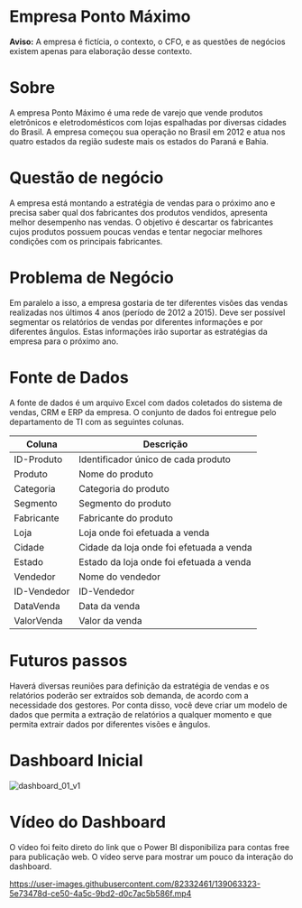 #  Empresa Ponto Máximo
 
 **Aviso:**  A empresa é fictícia, o contexto, o CFO, e as questões de negócios existem apenas para elaboração desse contexto.
 

# Sobre
 
A empresa Ponto Máximo é uma rede de varejo que vende produtos eletrônicos e eletrodomésticos com lojas espalhadas por diversas cidades do Brasil. A empresa começou sua operação no Brasil em 2012 e atua nos quatro estados da região sudeste mais os estados do Paraná e Bahia. 


# Questão de negócio

A empresa está montando a estratégia de vendas para o próximo ano e precisa saber qual dos fabricantes dos produtos vendidos, apresenta melhor desempenho nas vendas. O objetivo é descartar os fabricantes cujos produtos possuem poucas vendas e tentar negociar melhores condições com os principais fabricantes.


# Problema de Negócio

Em paralelo a isso, a empresa gostaria de ter diferentes visões das vendas realizadas nos últimos 4 anos (período de 2012 a 2015). Deve ser possível segmentar os relatórios de vendas por diferentes informações e por diferentes ângulos. Estas informações irão suportar as estratégias da empresa para o próximo ano.


# Fonte de Dados

A fonte de dados é um arquivo Excel com dados coletados do sistema de vendas, CRM e ERP da empresa. O conjunto de dados foi entregue pelo departamento de TI com as seguintes colunas.

| Coluna | Descrição | 
| ----- | ----------- |
|  ID-Produto  |  Identificador único de cada produto |
|  Produto | Nome do produto | 
|  Categoria |  Categoria do produto | 
|  Segmento |  Segmento do produto  |
|  Fabricante |  Fabricante do produto  |
|  Loja |  Loja onde foi efetuada a venda  |
|  Cidade |  Cidade da loja onde foi efetuada a venda |
|  Estado |  Estado da loja onde foi efetuada a venda |
|  Vendedor |  Nome do vendedor |
|  ID-Vendedor | ID-Vendedor  |
|  DataVenda |  Data da venda |
|  ValorVenda |  Valor da venda |


# Futuros passos

Haverá diversas reuniões para definição da estratégia de vendas e os relatórios poderão ser extraídos sob demanda, de acordo com a necessidade dos gestores. Por conta disso, você deve criar um modelo de dados que permita a extração de relatórios a qualquer momento e que permita extrair dados por diferentes visões e ângulos.

# Dashboard Inicial

![dashboard_01_v1](https://user-images.githubusercontent.com/82332461/138965140-d5708d89-e925-4579-b2c9-f8b8e5434597.png)




# Vídeo do Dashboard

O vídeo foi feito direto do link que o Power BI disponibiliza para contas free para publicação web. O vídeo serve para mostrar um pouco da interação do dashboard.



https://user-images.githubusercontent.com/82332461/139063323-5e73478d-ce50-4a5c-9bd2-d0c7ac5b586f.mp4

